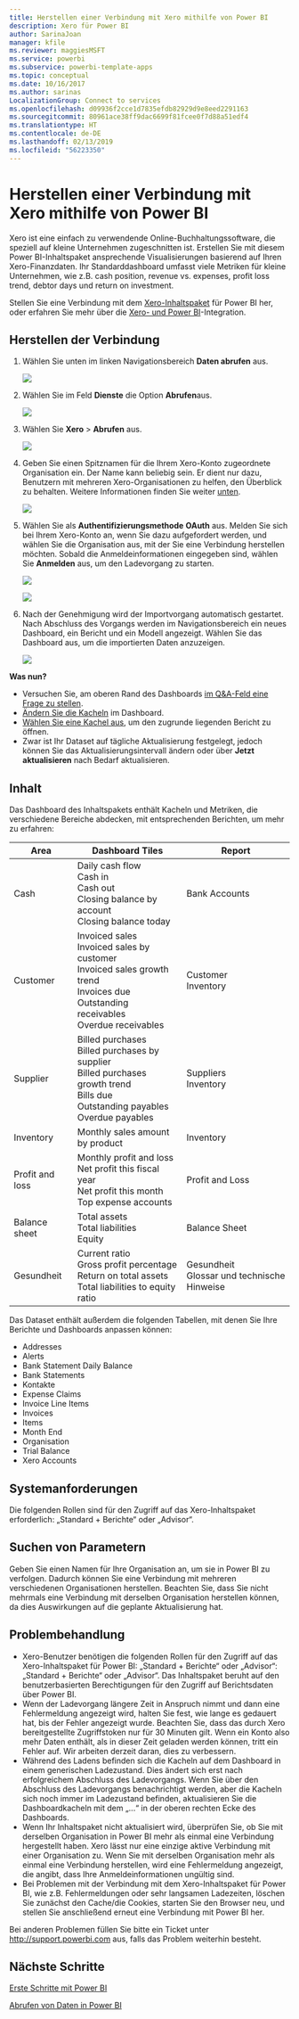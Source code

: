 ```yaml
---
title: Herstellen einer Verbindung mit Xero mithilfe von Power BI
description: Xero für Power BI
author: SarinaJoan
manager: kfile
ms.reviewer: maggiesMSFT
ms.service: powerbi
ms.subservice: powerbi-template-apps
ms.topic: conceptual
ms.date: 10/16/2017
ms.author: sarinas
LocalizationGroup: Connect to services
ms.openlocfilehash: d09936f2cce1d7835efdb82929d9e8eed2291163
ms.sourcegitcommit: 80961ace38ff9dac6699f81fcee0f7d88a51edf4
ms.translationtype: HT
ms.contentlocale: de-DE
ms.lasthandoff: 02/13/2019
ms.locfileid: "56223350"
---
```

# <a name="connect-to-xero-with-power-bi"></a>Herstellen einer Verbindung mit Xero mithilfe von Power BI
Xero ist eine einfach zu verwendende Online-Buchhaltungssoftware, die speziell auf kleine Unternehmen zugeschnitten ist. Erstellen Sie mit diesem Power BI-Inhaltspaket ansprechende Visualisierungen basierend auf Ihren Xero-Finanzdaten. Ihr Standarddashboard umfasst viele Metriken für kleine Unternehmen, wie z.B. cash position, revenue vs. expenses, profit loss trend, debtor days und return on investment.

Stellen Sie eine Verbindung mit dem [Xero-Inhaltspaket](https://app.powerbi.com/getdata/services/xero) für Power BI her, oder erfahren Sie mehr über die [Xero- und Power BI](https://help.xero.com/Power-BI)-Integration.

## <a name="how-to-connect"></a>Herstellen der Verbindung
1. Wählen Sie unten im linken Navigationsbereich **Daten abrufen** aus.
   
   ![](media/service-connect-to-xero/getdata.png)
2. Wählen Sie im Feld **Dienste** die Option **Abrufen**aus.
   
   ![](media/service-connect-to-xero/services.png)
3. Wählen Sie **Xero** \> **Abrufen** aus.
   
   ![](media/service-connect-to-xero/connect.png)
4. Geben Sie einen Spitznamen für die Ihrem Xero-Konto zugeordnete Organisation ein. Der Name kann beliebig sein. Er dient nur dazu, Benutzern mit mehreren Xero-Organisationen zu helfen, den Überblick zu behalten. Weitere Informationen finden Sie weiter [unten](#FindingParams).
   
   ![](media/service-connect-to-xero/params.png)
5. Wählen Sie als **Authentifizierungsmethode** **OAuth** aus. Melden Sie sich bei Ihrem Xero-Konto an, wenn Sie dazu aufgefordert werden, und wählen Sie die Organisation aus, mit der Sie eine Verbindung herstellen möchten. Sobald die Anmeldeinformationen eingegeben sind, wählen Sie **Anmelden** aus, um den Ladevorgang zu starten.
   
    ![](media/service-connect-to-xero/creds.png)
   
    ![](media/service-connect-to-xero/creds2.png)
6. Nach der Genehmigung wird der Importvorgang automatisch gestartet. Nach Abschluss des Vorgangs werden im Navigationsbereich ein neues Dashboard, ein Bericht und ein Modell angezeigt. Wählen Sie das Dashboard aus, um die importierten Daten anzuzeigen.
   
     ![](media/service-connect-to-xero/dashboard.png)

**Was nun?**

* Versuchen Sie, am oberen Rand des Dashboards [im Q&A-Feld eine Frage zu stellen](consumer/end-user-q-and-a.md).
* [Ändern Sie die Kacheln](service-dashboard-edit-tile.md) im Dashboard.
* [Wählen Sie eine Kachel aus](consumer/end-user-tiles.md), um den zugrunde liegenden Bericht zu öffnen.
* Zwar ist Ihr Dataset auf tägliche Aktualisierung festgelegt, jedoch können Sie das Aktualisierungsintervall ändern oder über **Jetzt aktualisieren** nach Bedarf aktualisieren.

## <a name="whats-included"></a>Inhalt
Das Dashboard des Inhaltspakets enthält Kacheln und Metriken, die verschiedene Bereiche abdecken, mit entsprechenden Berichten, um mehr zu erfahren:  

| Area | Dashboard Tiles | Report |
| --- | --- | --- |
| Cash |Daily cash flow <br>Cash in <br>Cash out <br>Closing balance by account <br>Closing balance today |Bank Accounts |
| Customer |Invoiced sales <br>Invoiced sales by customer <br>Invoiced sales growth trend <br>Invoices due <br>Outstanding receivables <br>Overdue receivables |Customer <br>Inventory |
| Supplier |Billed purchases <br>Billed purchases by supplier <br>Billed purchases growth trend <br> Bills due <br>Outstanding payables <br>Overdue payables |Suppliers <br>Inventory |
| Inventory |Monthly sales amount by product |Inventory |
| Profit and loss |Monthly profit and loss <br>Net profit this fiscal year <br>Net profit this month <br>Top expense accounts |Profit and Loss |
| Balance sheet |Total assets <br>Total liabilities <br>Equity |Balance Sheet |
| Gesundheit |Current ratio <br>Gross profit percentage <br> Return on total assets <br>Total liabilities to equity ratio |Gesundheit <br>Glossar und technische Hinweise |

Das Dataset enthält außerdem die folgenden Tabellen, mit denen Sie Ihre Berichte und Dashboards anpassen können:  

* Addresses  
* Alerts  
* Bank Statement Daily Balance  
* Bank Statements  
* Kontakte  
* Expense Claims  
* Invoice Line Items  
* Invoices  
* Items  
* Month End  
* Organisation  
* Trial Balance  
* Xero Accounts

## <a name="system-requirements"></a>Systemanforderungen
Die folgenden Rollen sind für den Zugriff auf das Xero-Inhaltspaket erforderlich: „Standard + Berichte“ oder „Advisor“.

<a name="FindingParams"></a>

## <a name="finding-parameters"></a>Suchen von Parametern
Geben Sie einen Namen für Ihre Organisation an, um sie in Power BI zu verfolgen. Dadurch können Sie eine Verbindung mit mehreren verschiedenen Organisationen herstellen. Beachten Sie, dass Sie nicht mehrmals eine Verbindung mit derselben Organisation herstellen können, da dies Auswirkungen auf die geplante Aktualisierung hat.   

## <a name="troubleshooting"></a>Problembehandlung
* Xero-Benutzer benötigen die folgenden Rollen für den Zugriff auf das Xero-Inhaltspaket für Power BI: „Standard + Berichte“ oder „Advisor“: „Standard + Berichte“ oder „Advisor“. Das Inhaltspaket beruht auf den benutzerbasierten Berechtigungen für den Zugriff auf Berichtsdaten über Power BI.  
* Wenn der Ladevorgang längere Zeit in Anspruch nimmt und dann eine Fehlermeldung angezeigt wird, halten Sie fest, wie lange es gedauert hat, bis der Fehler angezeigt wurde. Beachten Sie, dass das durch Xero bereitgestellte Zugriffstoken nur für 30 Minuten gilt. Wenn ein Konto also mehr Daten enthält, als in dieser Zeit geladen werden können, tritt ein Fehler auf. Wir arbeiten derzeit daran, dies zu verbessern.
* Während des Ladens befinden sich die Kacheln auf dem Dashboard in einem generischen Ladezustand. Dies ändert sich erst nach erfolgreichem Abschluss des Ladevorgangs. Wenn Sie über den Abschluss des Ladevorgangs benachrichtigt werden, aber die Kacheln sich noch immer im Ladezustand befinden, aktualisieren Sie die Dashboardkacheln mit dem „...“ in der oberen rechten Ecke des Dashboards.
* Wenn Ihr Inhaltspaket nicht aktualisiert wird, überprüfen Sie, ob Sie mit derselben Organisation in Power BI mehr als einmal eine Verbindung hergestellt haben. Xero lässt nur eine einzige aktive Verbindung mit einer Organisation zu. Wenn Sie mit derselben Organisation mehr als einmal eine Verbindung herstellen, wird eine Fehlermeldung angezeigt, die angibt, dass Ihre Anmeldeinformationen ungültig sind.  
* Bei Problemen mit der Verbindung mit dem Xero-Inhaltspaket für Power BI, wie z.B. Fehlermeldungen oder sehr langsamen Ladezeiten, löschen Sie zunächst den Cache/die Cookies, starten Sie den Browser neu, und stellen Sie anschließend erneut eine Verbindung mit Power BI her.  

Bei anderen Problemen füllen Sie bitte ein Ticket unter http://support.powerbi.com aus, falls das Problem weiterhin besteht.

## <a name="next-steps"></a>Nächste Schritte
[Erste Schritte mit Power BI](service-get-started.md)

[Abrufen von Daten in Power BI](service-get-data.md)

